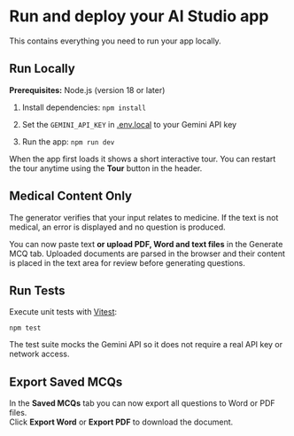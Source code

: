 # Run and deploy your AI Studio app

This contains everything you need to run your app locally.

## Run Locally

**Prerequisites:**  Node.js (version 18 or later)


1. Install dependencies:
   `npm install`
2. Set the `GEMINI_API_KEY` in [.env.local](.env.local) to your Gemini API key

3. Run the app:
 `npm run dev`

When the app first loads it shows a short interactive tour. You can restart the
tour anytime using the **Tour** button in the header.

## Medical Content Only

The generator verifies that your input relates to medicine. If the text is not medical, an error is displayed and no question is produced.

You can now paste text **or upload PDF, Word and text files** in the Generate MCQ tab. Uploaded documents are parsed in the browser and their content is placed in the text area for review before generating questions.

## Run Tests

Execute unit tests with [Vitest](https://vitest.dev/):

```
npm test
```

The test suite mocks the Gemini API so it does not require a real API key or network access.

## Export Saved MCQs

In the **Saved MCQs** tab you can now export all questions to Word or PDF files.  
Click **Export Word** or **Export PDF** to download the document.
